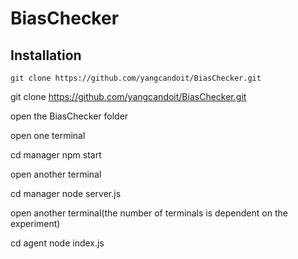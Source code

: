 # BiasChecker

## Installation

```console
git clone https://github.com/yangcandoit/BiasChecker.git
```
git clone https://github.com/yangcandoit/BiasChecker.git

open the BiasChecker folder

open one terminal

cd manager
npm start

open another terminal

cd manager node server.js

open another terminal(the number of terminals is dependent on the experiment)

cd agent
node index.js


